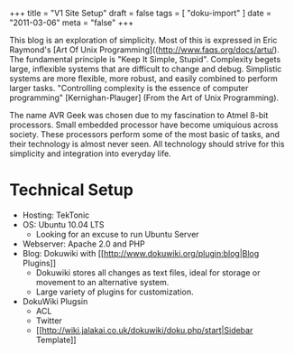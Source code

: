 +++
title = "V1 Site Setup"
draft = false
tags = [
    "doku-import"
]
date = "2011-03-06"
meta = "false"
+++

This blog is an exploration of simplicity.  Most of this is expressed in Eric Raymond's [Art Of Unix Programming]((http://www.faqs.org/docs/artu/).  The fundamental principle is "Keep It Simple, Stupid".  Complexity begets large, inflexible systems that are difficult to change and debug.  Simplistic systems are more flexible, more robust, and easily combined to perform larger tasks.  "Controlling complexity is the essence of computer programming" [Kernighan-Plauger] (From the Art of Unix Programming).

The name AVR Geek was chosen due to my fascination to Atmel 8-bit processors.  Small embedded processor have become umiquious across society.  These processors perform some of the most basic of tasks, and their technology is almost never seen.  All technology should strive for this simplicity and integration into everyday life. 


# Technical Setup 


  * Hosting: TekTonic
  * OS:  Ubuntu 10.04 LTS
    * Looking for an excuse to run Ubuntu Server
  * Webserver: Apache 2.0 and PHP
  * Blog: Dokuwiki with [[http://www.dokuwiki.org/plugin:blog|Blog Plugins]]
    * Dokuwiki stores all changes as text files, ideal for storage or movement to an alternative system.
    * Large variety of plugins for customization.
  * DokuWiki Plugsin
    * ACL
    * Twitter
    * [[http://wiki.jalakai.co.uk/dokuwiki/doku.php/start|Sidebar Template]]



